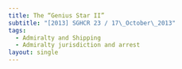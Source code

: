 ```yaml
---
title: The “Genius Star II”
subtitle: "[2013] SGHCR 23 / 17\_October\_2013"
tags:
  - Admiralty and Shipping
  - Admiralty jurisdiction and arrest
layout: single
---
```


